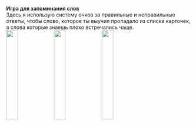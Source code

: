 **Игра для запоминания слов**\
Здесь я использую систему очков за правильные и неправильные ответы, чтобы слово, которое ты выучил пропадало из списка карточек, а слова которые знаешь плохо встречались чаще.\
<img src= "https://user-images.githubusercontent.com/76995695/144720159-5605452f-cbec-469a-8e5a-92d7751fd254.png" width=25% height=25%> <img src= "https://user-images.githubusercontent.com/76995695/144720150-d74cb1b4-77c5-4439-9b49-edaed71d3f18.png" width=25% height=25%> <img src= "https://user-images.githubusercontent.com/76995695/144720219-f684b8fb-52e2-43f1-bd3a-4ba83b5f012f.mov" width=25% height=25%> 

